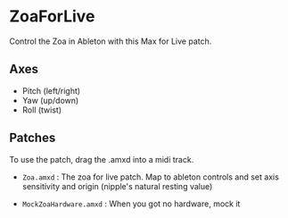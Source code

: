 # ZoaForLive
Control the Zoa in Ableton with this Max for Live patch. 

## Axes
* Pitch (left/right)
* Yaw (up/down)
* Roll (twist)

## Patches
To use the patch, drag the .amxd into a midi track. 

* `Zoa.amxd` : The zoa for live patch. Map to ableton controls and set axis sensitivity and origin (nipple's natural resting value) 

* `MockZoaHardware.amxd` : When you got no hardware, mock it
